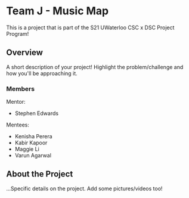 # Team J - Music Map

This is a project that is part of the S21 UWaterloo CSC x DSC Project Program! 

## Overview

A short description of your project! Highlight the problem/challenge and how you'll be approaching it.

### Members
Mentor:
- Stephen Edwards

Mentees:
- Kenisha Perera
- Kabir Kapoor
- Maggie Li
- Varun Agarwal

## About the Project

...Specific details on the project. Add some pictures/videos too!
